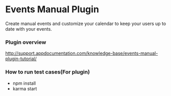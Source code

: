 # Events Manual Plugin 

Create manual events and customize your calendar to keep your users up to date with your events.

### Plugin overview

http://support.appdocumentation.com/knowledge-base/events-manual-plugin-tutorial/

### How to run test cases(For plugin)
- npm install
- karma start
